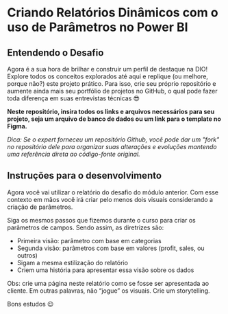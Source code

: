 # Criando Relatórios Dinâmicos com o uso de Parâmetros no Power BI

## Entendendo o Desafio
 
Agora é a sua hora de brilhar e construir um perfil de destaque na DIO! Explore todos os conceitos explorados até aqui e replique (ou melhore, porque não?) este projeto prático. Para isso, crie seu próprio repositório e aumente ainda mais seu portfólio de projetos no GitHub, o qual pode fazer toda diferença em suas entrevistas técnicas 😎

**Neste repositório, insira todos os links e arquivos necessários para seu projeto, seja um arquivo de banco de dados ou um link para o template no Figma.**
 
*Dica: Se o expert forneceu um repositório Github, você pode dar um "fork" no repositório dele para organizar suas alterações e evoluções mantendo uma referência direta ao código-fonte original.*
 
## Instruções para o desenvolvimento

Agora você vai utilizar o relatório do desafio do módulo anterior. Com esse contexto em mãos você irá criar pelo menos dois visuais considerando a criação de parâmetros.

Siga os mesmos passos que fizemos durante o curso para criar os parâmetros de campos. Sendo assim, as diretrizes são:

- Primeira visão: parâmetro com base em categorias
- Segunda visão: parâmetros com base em valores (profit, sales, ou outros)
- Sigam a mesma estilização do relatório
- Criem uma história para apresentar essa visão sobre os dados

Obs: crie uma página neste relatório como se fosse ser apresentada ao cliente. Em outras palavras, não “jogue” os visuais. Crie um storytelling.

Bons estudos 😉